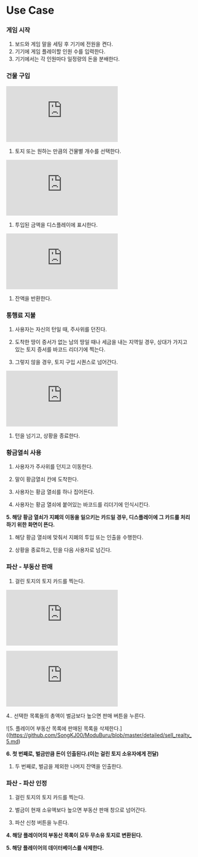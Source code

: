 Use Case
========

### 게임 시작

1.	보드와 게임 말을 세팅 후 기기에 전원을 켠다.
2.	기기에 게임 플레이할 인원 수를 입력한다.
3.	기기에서는 각 인원마다 일정량의 돈을 분배한다.

### 건물 구입

![1. 건물을 구입하려는 토지 카드의 바코드를 인식시킨다.](https://github.com/MagmaTart/ModuBuru/blob/master/detailed/1.md)

1.	토지 또는 원하는 만큼의 건물별 개수를 선택한다.

![3. 디스플레이에 표시된 건물의 가격만큼 기기에 돈을 넣는다.](https://github.com/MagmaTart/ModuBuru/blob/master/detailed/2.md)

1.	투입된 금액을 디스플레이에 표시한다.

![5. 투입된 금액이 건물 가격 이상이면 건물 서랍을 연다.](https://github.com/MagmaTart/ModuBuru/blob/master/detailed/3.md)

1.	잔액을 반환한다.

### 통행료 지불

1.	사용자는 자신의 턴일 때, 주사위를 던진다.

2.	도착한 땅이 증서가 없는 남의 땅일 때나 세금을 내는 지역일 경우, 상대가 가지고 있는 토지 증서를 바코드 리더기에 찍는다.

3.	그렇지 않을 경우, 토지 구입 시퀀스로 넘어간다.

![4. 지불할 액수가 디스플레이에 나오고 그 액수 만큼 돈을 넣는다. (Connected with No. 2)](https://github.com/MagmaTart/ModuBuru/blob/master/detailed/4.md)

1.	턴을 넘기고, 상황을 종료한다.

### 황금열쇠 사용

1.	사용자가 주사위를 던지고 이동한다.

2.	말이 황금열쇠 칸에 도착한다.

3.	사용자는 황금 열쇠를 하나 집어든다.

4.	사용자는 황금 열쇠에 붙어있는 바코드를 리더기에 인식시킨다.

**5. 해당 황금 열쇠가 지폐의 이동을 일으키는 카드일 경우, 디스플레이에 그 카드를 처리하기 위한 화면이 뜬다.**

1.	해당 황금 열쇠에 맞춰서 지폐의 투입 또는 인출을 수행한다.

2.	상황을 종료하고, 턴을 다음 사용자로 넘긴다.

### 파산 - 부동산 판매

1.	걸린 토지의 토지 카드를 찍는다.

![2. 벌금이 현재 소유액보다 높으면 부동산 판매 창으로 넘어간다.](https://github.com/SongKJ00/ModuBuru/blob/master/detailed/sell_realty_2.md)

![3. 자신이 소유한 부동산 목록을 선택하고 판매한다.](https://github.com/SongKJ00/ModuBuru/blob/master/detailed/sell_realty_3.md)

4.. 선택한 목록들의 총액이 벌금보다 높으면 판매 버튼을 누른다.

![5. 플레이어 부동산 목록에 판매된 목록을 삭제한다.]((https://github.com/SongKJ00/ModuBuru/blob/master/detailed/sell_realty_5.md)

**6. 첫 번째로, 벌금만큼 돈이 인출된다.(이는 걸린 토지 소유자에게 전달)**

1.	두 번째로, 벌금을 제외한 나머지 잔액을 인출한다.

### 파산 - 파산 인정

1.	걸린 토지의 토지 카드를 찍는다.

2.	벌금이 현재 소유액보다 높으면 부동산 판매 창으로 넘어간다.

3.	파산 신청 버튼을 누른다.

**4. 해당 플레이어의 부동산 목록이 모두 무소유 토지로 변환된다.**

**5. 해당 플레이어의 데이터베이스를 삭제한다.**
